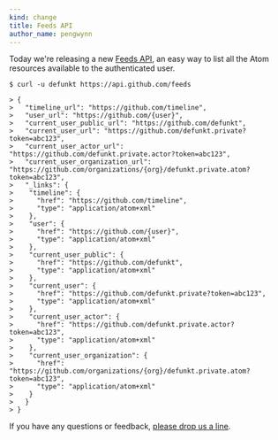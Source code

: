 ```yaml
---
kind: change
title: Feeds API
author_name: pengwynn
---
```


Today we're releasing a new [Feeds API][], an easy way to list all the Atom
resources available to the authenticated user.

``` command-line
$ curl -u defunkt https://api.github.com/feeds

> {
>   "timeline_url": "https://github.com/timeline",
>   "user_url": "https://github.com/{user}",
>   "current_user_public_url": "https://github.com/defunkt",
>   "current_user_url": "https://github.com/defunkt.private?token=abc123",
>   "current_user_actor_url": "https://github.com/defunkt.private.actor?token=abc123",
>   "current_user_organization_url": "https://github.com/organizations/{org}/defunkt.private.atom?token=abc123",
>   "_links": {
>    "timeline": {
>      "href": "https://github.com/timeline",
>      "type": "application/atom+xml"
>    },
>    "user": {
>      "href": "https://github.com/{user}",
>      "type": "application/atom+xml"
>    },
>    "current_user_public": {
>      "href": "https://github.com/defunkt",
>      "type": "application/atom+xml"
>    },
>    "current_user": {
>      "href": "https://github.com/defunkt.private?token=abc123",
>      "type": "application/atom+xml"
>    },
>    "current_user_actor": {
>      "href": "https://github.com/defunkt.private.actor?token=abc123",
>      "type": "application/atom+xml"
>    },
>    "current_user_organization": {
>      "href": "https://github.com/organizations/{org}/defunkt.private.atom?token=abc123",
>      "type": "application/atom+xml"
>    }
>   }
> }
```

If you have any questions or feedback, [please drop us a line][contact].

[Feeds API]: /v3/activity/feeds/
[contact]: https://github.com/contact?form[subject]=Feeds%20API


